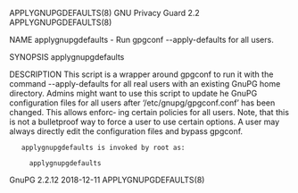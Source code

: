 APPLYGNUPGDEFAULTS(8)                                                                                                                            GNU Privacy Guard 2.2                                                                                                                            APPLYGNUPGDEFAULTS(8)

NAME
       applygnupgdefaults - Run gpgconf --apply-defaults for all users.

SYNOPSIS
       applygnupgdefaults

DESCRIPTION
       This  script is a wrapper around gpgconf to run it with the command --apply-defaults for all real users with an existing GnuPG home directory.  Admins might want to use this script to update he GnuPG configuration files for all users after ‘/etc/gnupg/gpgconf.conf’ has been changed.  This allows enforc‐
       ing certain policies for all users.  Note, that this is not a bulletproof way to force a user to use certain options.  A user may always directly edit the configuration files and bypass gpgconf.

       applygnupgdefaults is invoked by root as:

         applygnupgdefaults

GnuPG 2.2.12                                                                                                                                           2018-12-11                                                                                                                                 APPLYGNUPGDEFAULTS(8)
